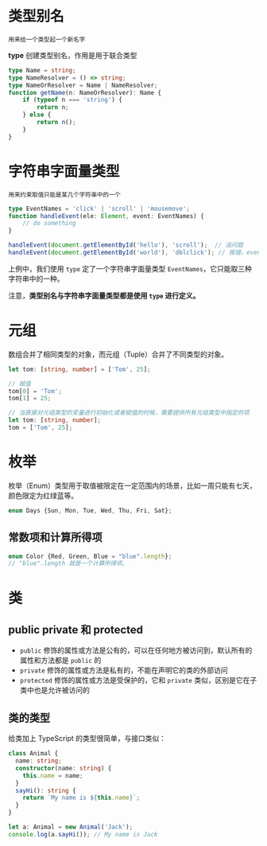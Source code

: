 # 类型别名

`用来给一个类型起一个新名字`

**type** 创建类型别名，作用是用于联合类型

```typescript
type Name = string;
type NameResolver = () => string;
type NameOrResolver = Name | NameResolver;
function getName(n: NameOrResolver): Name {
    if (typeof n === 'string') {
        return n;
    } else {
        return n();
    }
}
```



# 字符串字面量类型

`用来约束取值只能是某几个字符串中的一个`

```typescript
type EventNames = 'click' | 'scroll' | 'mousemove';
function handleEvent(ele: Element, event: EventNames) {
    // do something
}

handleEvent(document.getElementById('hello'), 'scroll');  // 没问题
handleEvent(document.getElementById('world'), 'dblclick'); // 报错，event 不能为 'dblclick'
```

上例中，我们使用 `type` 定了一个字符串字面量类型 `EventNames`，它只能取三种字符串中的一种。

注意，**类型别名与字符串字面量类型都是使用 `type` 进行定义。**



# 元组

数组合并了相同类型的对象，而元组（Tuple）合并了不同类型的对象。

```typescript
let tom: [string, number] = ['Tom', 25];

// 赋值
tom[0] = 'Tom';
tom[1] = 25;

// 当直接对元组类型的变量进行初始化或者赋值的时候，需要提供所有元组类型中指定的项
let tom: [string, number];
tom = ['Tom', 25];
```



# 枚举

枚举（Enum）类型用于取值被限定在一定范围内的场景，比如一周只能有七天，颜色限定为红绿蓝等。

```typescript
enum Days {Sun, Mon, Tue, Wed, Thu, Fri, Sat};
```

## 常数项和计算所得项

```typescript
enum Color {Red, Green, Blue = "blue".length};
// "blue".length 就是一个计算所得项。
```



# 类

## public private 和 protected

- `public` 修饰的属性或方法是公有的，可以在任何地方被访问到，默认所有的属性和方法都是 `public` 的
- `private` 修饰的属性或方法是私有的，不能在声明它的类的外部访问
- `protected` 修饰的属性或方法是受保护的，它和 `private` 类似，区别是它在子类中也是允许被访问的

## 类的类型

给类加上 TypeScript 的类型很简单，与接口类似：

```typescript
class Animal {
  name: string;
  constructor(name: string) {
    this.name = name;
  }
  sayHi(): string {
    return `My name is ${this.name}`;
  }
}

let a: Animal = new Animal('Jack');
console.log(a.sayHi()); // My name is Jack
```

